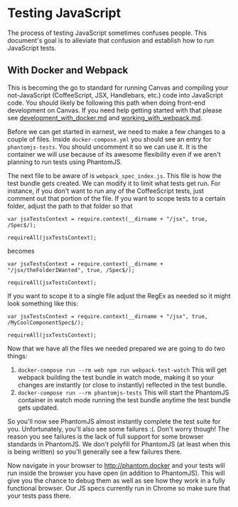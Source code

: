 # Testing JavaScript

The process of testing JavaScript sometimes confuses people. This document's goal
is to alleviate that confusion and establish how to run JavaScript tests.

## With Docker and Webpack

This is becoming the go to standard for running Canvas and compiling your not-JavaScript
(CoffeeScript, JSX, Handlebars, etc.) code into JavaScript code.  You should likely
be following this path when doing front-end development on Canvas.  If you need help
getting started with that please see [development_with_docker.md](https://github.com/instructure/canvas-lms/blob/master/doc/development_with_docker.md)
and [working_with_webpack.md](https://github.com/instructure/canvas-lms/blob/master/doc/working_with_webpack.md).

Before we can get started in earnest, we need to make a few changes to a couple of files.
Inside `docker-compose.yml` you should see an entry for `phantomjs-tests`.  You should
uncomment it so we can use it. It is the container we will use because of its awesome
flexibility even if we aren't planning to run tests using PhantomJS.

The next file to be aware of is `webpack_spec_index.js`.  This file is how the test bundle
gets created.  We can modify it to limit what tests get run.  For instance, if you don't
want to run any of the CoffeeScript tests, just comment out that portion of the file.
If you want to scope tests to a certain folder, adjust the path to that folder so that

```
var jsxTestsContext = require.context(__dirname + "/jsx", true, /Spec$/);

requireAll(jsxTestsContext);
```

becomes

```
var jsxTestsContext = require.context(__dirname + "/jsx/theFolderIWanted", true, /Spec$/);

requireAll(jsxTestsContext);
```

If you want to scope it to a single file adjust the RegEx as needed so it might look
something like this:

```
var jsxTestsContext = require.context(__dirname + "/jsx", true, /MyCoolComponentSpec$/);

requireAll(jsxTestsContext);
```

Now that we have all the files we needed prepared we are going to do two things:

1) `docker-compose run --rm web npm run webpack-test-watch`
   This will get webpack building the test bundle in watch mode, making it so your
   changes are instantly (or close to instantly) reflected in the test bundle.
2) `docker-compose run --rm phantomjs-tests`
   This will start the PhantomJS container in watch mode running the test bundle
   anytime the test bundle gets updated.

So you'll now see PhantomJS almost instantly complete the test suite for you.
Unfortunately, you'll also see some failures :(. Don't worry though!  The reason
you see failures is the lack of full support for some browser standards in PhantomJS.
We don't polyfill for PhantomJS (at least when this is being written) so you'll generally
see a few failures there.

Now navigate in your browser to http://phantom.docker and your tests will run inside
the browser you have open (in addition to PhantomJS).  This will give you the chance
to debug them as well as see how they work in a fully functional browser.  Our JS
specs currently run in Chrome so make sure that your tests pass there.
